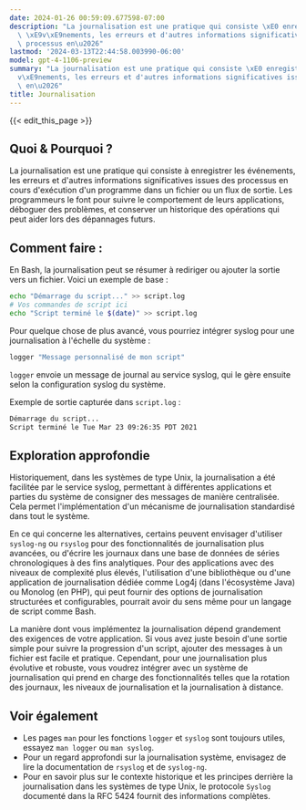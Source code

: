 ```yaml
---
date: 2024-01-26 00:59:09.677598-07:00
description: "La journalisation est une pratique qui consiste \xE0 enregistrer les\
  \ \xE9v\xE9nements, les erreurs et d'autres informations significatives issues des\
  \ processus en\u2026"
lastmod: '2024-03-13T22:44:58.003990-06:00'
model: gpt-4-1106-preview
summary: "La journalisation est une pratique qui consiste \xE0 enregistrer les \xE9\
  v\xE9nements, les erreurs et d'autres informations significatives issues des processus\
  \ en\u2026"
title: Journalisation
---
```


{{< edit_this_page >}}

## Quoi & Pourquoi ?

La journalisation est une pratique qui consiste à enregistrer les événements, les erreurs et d'autres informations significatives issues des processus en cours d'exécution d'un programme dans un fichier ou un flux de sortie. Les programmeurs le font pour suivre le comportement de leurs applications, déboguer des problèmes, et conserver un historique des opérations qui peut aider lors des dépannages futurs.

## Comment faire :

En Bash, la journalisation peut se résumer à rediriger ou ajouter la sortie vers un fichier. Voici un exemple de base :

```Bash
echo "Démarrage du script..." >> script.log
# Vos commandes de script ici
echo "Script terminé le $(date)" >> script.log
```

Pour quelque chose de plus avancé, vous pourriez intégrer syslog pour une journalisation à l'échelle du système :

```Bash
logger "Message personnalisé de mon script"
```

`logger` envoie un message de journal au service syslog, qui le gère ensuite selon la configuration syslog du système.

Exemple de sortie capturée dans `script.log` :

```Bash
Démarrage du script...
Script terminé le Tue Mar 23 09:26:35 PDT 2021
```

## Exploration approfondie

Historiquement, dans les systèmes de type Unix, la journalisation a été facilitée par le service syslog, permettant à différentes applications et parties du système de consigner des messages de manière centralisée. Cela permet l'implémentation d'un mécanisme de journalisation standardisé dans tout le système.

En ce qui concerne les alternatives, certains peuvent envisager d'utiliser `syslog-ng` ou `rsyslog` pour des fonctionnalités de journalisation plus avancées, ou d'écrire les journaux dans une base de données de séries chronologiques à des fins analytiques. Pour des applications avec des niveaux de complexité plus élevés, l'utilisation d'une bibliothèque ou d'une application de journalisation dédiée comme Log4j (dans l'écosystème Java) ou Monolog (en PHP), qui peut fournir des options de journalisation structurées et configurables, pourrait avoir du sens même pour un langage de script comme Bash.

La manière dont vous implémentez la journalisation dépend grandement des exigences de votre application. Si vous avez juste besoin d'une sortie simple pour suivre la progression d'un script, ajouter des messages à un fichier est facile et pratique. Cependant, pour une journalisation plus évolutive et robuste, vous voudrez intégrer avec un système de journalisation qui prend en charge des fonctionnalités telles que la rotation des journaux, les niveaux de journalisation et la journalisation à distance.

## Voir également

- Les pages `man` pour les fonctions `logger` et `syslog` sont toujours utiles, essayez `man logger` ou `man syslog`.
- Pour un regard approfondi sur la journalisation système, envisagez de lire la documentation de `rsyslog` et de `syslog-ng`.
- Pour en savoir plus sur le contexte historique et les principes derrière la journalisation dans les systèmes de type Unix, le protocole `Syslog` documenté dans la RFC 5424 fournit des informations complètes.
